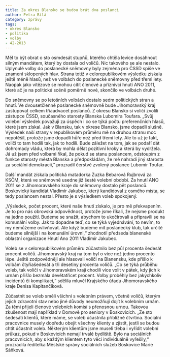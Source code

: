 ```yaml
---
title: Za okres Blansko se budou brát dva poslanci
author: Petra Bílá
category: zprávy
tags:
- okres Blansko
- politika
- volby
- 42-2013
---
```


Měl to být obrat o sto osmdesát stupňů, kterého chtěla levice dosáhnout silným mandátem, který by dostala od voličů. Nic takového se ale nestalo. Uplynulé volby do poslanecké sněmovny byly zejména pro ČSSD spíše ve znamení sklopených hlav. Strana totiž v celorepublikovém výsledku získala ještě méně hlasů, než ve volbách do poslanecké sněmovny před třemi lety. Naopak jako vítězové se mohou cítit členové a příznivci hnutí ANO 2011, které ač je na politické scéně poměrně nové, skončilo ve volbách druhé.

Do sněmovny se po letošních volbách dostalo sedm politických stran a hnutí. Ve dvousetčlenné poslanecké sněmovně bude Jihomoravský kraj zastupovat celkem třiaadvacet poslanců. Z okresu Blansko si voliči zvolili zástupce ČSSD, současného starosty Blanska Lubomíra Toufara. „Svůj volební výsledek považuji za úspěch i co se týká počtu preferenčních hlasů, které jsem získal. Jak v Blansku, tak v okrese Blansko, jsme dopadli slušně. Výsledek naší strany v republikovém průměru mě na druhou stranu moc nepotěšil, protože jsme dopadli hůře než před třemi lety. Ale to už je fakt, voliči to tam hodili tak, jak to hodili. Bude záležet na tom, jak se podaří dát dohromady vládu, která by mohla dělat pozitivní kroky a která by vydržela. Já už jsem před volbami říkal, že pokud se stanu poslancem, odstoupím z funkce starosty města Blanska a předpokládám, že mě nahradí jiný starosta za sociální demokracii,“ prozradil čerstvě zvolený poslanec Lubomír Toufar.

Další mandát získala politická matadorka Zuzka Bebarová Rujbrová za KSČM, která ve sněmovně usedne již šesté volební období. Za hnutí ANO 2011 se z Jihomoravského kraje do sněmovny dostalo pět poslanců. Boskovický kandidát Vladimír Jakubec, který kandidoval z osmého místa, se tedy poslancem nestal. Přesto je s výsledkem voleb spokojený.

„Výsledek, počet procent, které naše hnutí získalo, je pro mě překvapením. Je to pro nás obrovská odpovědnost, protože jsme říkali, že nejsme produkt na jedno použití. Budeme se snažit, abychom to ukočírovali a připravili se na komunální volby. Jak to dopadne teď, co se týká vyjednávání, to nevím, to my nemůžeme ovlivňovat. Ale když budeme mít poslanecký klub, tak určitě budeme silnější i na komunální úrovni,“ zhodnotil předseda blanenské oblastní organizace Hnutí Ano 2011 Vladimír Jakubec.

Voleb se v celorepublikovém průměru zúčastnilo bez půl procenta šedesát procent voličů. Jihomoravský kraj na tom byl o více než jedno procento lépe. Ještě zodpovědněji ale hlasovali voliči na Blanensku, kde přišlo k volbám čtyřiašedesát a tři desetiny procenta voličů. „Co se týká průběhu voleb, tak voliči v Jihomoravském kraji chodili více volit v pátek, kdy jich k urnám přišlo bezmála devětatřicet procent. Volby proběhly bez jakýchkoliv incidentů či komplikací,“ sdělila mluvčí Krajského úřadu Jihomoravského kraje Denisa Kapitančíková.

Zúčastnit se voleb směli všichni s volebním právem, včetně voličů, kterým jejich zdravotní stav nebo jiné důvody neumožňují dojít k volebním urnám. Za těmi přijeli členové volebních komisí s přenosnou urnou. Takovou zkušenost mají například v Domově pro seniory v Boskovicích. „Ze sto šedesáti klientů, které máme, se voleb účastnila přibližně čtvrtina. Sociální pracovnice musely dopředu obejít všechny klienty a zjistit, jestli se budou chtít účastnit voleb. Některým klientům jsme museli třeba i vyřídit volební průkaz, pokud v Boskovicích nemají trvalé bydliště. Bylo na sociálních pracovnicích, aby s každým klientem tyto věci individuálně vyřešily,“ prozradila ředitelka Městské správy sociálních služeb Boskovice Marie Sáňková.
